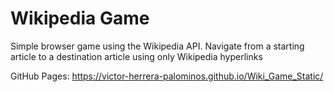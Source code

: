 # Wikipedia Game
Simple browser game using the Wikipedia API. Navigate from a starting article to a destination article using only Wikipedia hyperlinks 

GitHub Pages: https://victor-herrera-palominos.github.io/Wiki_Game_Static/
